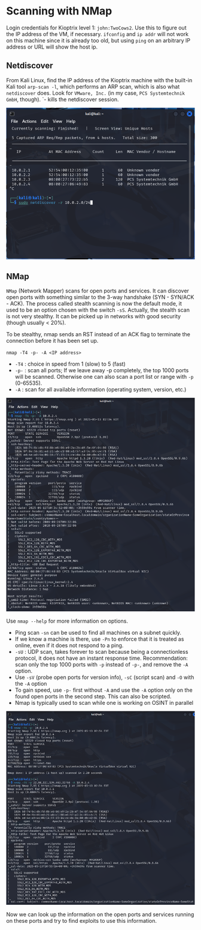 # Scanning with NMap

Login credentials for Kioptrix level 1: `john:TwoCows2`. Use this to figure out
the IP address of the VM, if necessary. `ifconfig` and `ip addr` will not work
on this machine since it is already too old, but using `ping` on an arbitrary IP
address or URL will show the host ip.



## Netdiscover

From Kali Linux, find the IP address of the Kioptrix machine with the built-in
Kali tool `arp-scan -l`, which performs an ARP scan, which is also what
`netdiscover` does. Look for `VMware, Inc.` (in my case, `PCS Systemtechnik
GmbH`, though). `<CTRL>-<C> kills the netdiscover session.

<img src="./netdiscover.png" alt="Netdiscover" width="800"/>



## NMap

`NMap` (Network Mapper) scans for open ports and services. It can discover open
ports with something similar to the 3-way handshake (SYN - SYN/ACK - ACK). The
process called stealth scanning is now the default mode, it used to be an option
chosen with the switch `-sS`. Actually, the stealth scan is not very stealthy.
It can be picked up in networks with good security (though usually < 20%).

To be stealthy, nmap sends an RST instead of an ACK flag to terminate the
connection before it has been set up.

`nmap -T4 -p- -A <IP address>`

* `-T4` : choice in speed from 1 (slow) to 5 (fast)
* `-p-` : scan all ports; If we leave away -p completely, the top 1000 ports
will be scanned. Otherwise one can also scan a port list or range with `-p`
(0-65535).
* `-A` : scan for all available information (operating system, version, etc.)

<img src="./nmap.png" alt="NMap" width="800"/>

Use `nmap --help` for more information on options.

* Ping scan `-sn` can be used to find all machines on a subnet quickly.
* If we know a machine is there, use `-Pn` to enforce that it is treated as
online, even if it does not respond to a ping.
* `-sU` : UDP scan, takes forever to scan because being a connectionless
protocol,  it does not have an instant response time. Recommendation: scan only
the top 1000 ports with `-p` instead of `-p-`, and remove the `-A` option.
* Use `-sV` (probe open ports for version info), `-sC` (script scan) and `-O`
with the `-A` option
* To gain speed, use `-p-` first without `-A` and use the `-A` option only on
the found open ports in the second step. This can also be scripted.
* Nmap is typically used to scan while one is working on OSINT in parallel

<img src="./nmap_steps.png" alt="NMap in steps" width="800"/>

Now we can look up the information on the open ports and services running on
these ports and try to find exploits to use this information.
